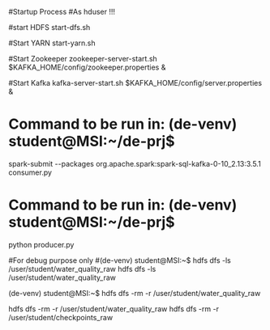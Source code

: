 #Startup Process
#As hduser !!!

#start HDFS
start-dfs.sh

#Start YARN
start-yarn.sh

#Start Zookeeper
zookeeper-server-start.sh $KAFKA_HOME/config/zookeeper.properties &

#Start Kafka
kafka-server-start.sh $KAFKA_HOME/config/server.properties &




# Command to be run in: (de-venv) student@MSI:~/de-prj$
spark-submit --packages org.apache.spark:spark-sql-kafka-0-10_2.13:3.5.1 consumer.py
# Command to be run in: (de-venv) student@MSI:~/de-prj$
python producer.py



#For debug purpose only
#(de-venv) student@MSI:~$ hdfs dfs -ls /user/student/water_quality_raw
hdfs dfs -ls /user/student/water_quality_raw

(de-venv) student@MSI:~$ hdfs dfs -rm -r /user/student/water_quality_raw

hdfs dfs -rm -r /user/student/water_quality_raw
hdfs dfs -rm -r /user/student/checkpoints_raw





